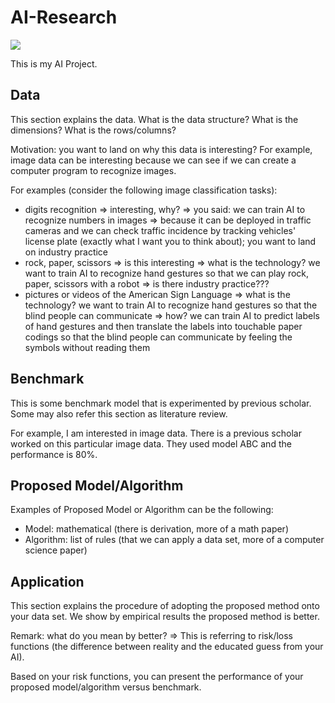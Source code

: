 # AI-Research

![](https://github.com/MysteriousHo-Oh123/AI-Research-/blob/main/pics/tesla-wallpaper.jpg)

This is my AI Project.

## Data

This section explains the data. What is the data structure? What is the dimensions? What is the rows/columns? 

Motivation: you want to land on why this data is interesting? For example, image data can be interesting because we can see if we can create a computer program to recognize images. 

For examples (consider the following image classification tasks):
- digits recognition => interesting, why? => you said: we can train AI to recognize numbers in images => because it can be deployed in traffic cameras and we can check traffic incidence by tracking vehicles' license plate (exactly what I want you to think about); you want to land on industry practice
- rock, paper, scissors => is this interesting => what is the technology? we want to train AI to recognize hand gestures so that we can play rock, paper, scissors with a robot => is there industry practice??? 
- pictures or videos of the American Sign Language => what is the technology? we want to train AI to recognize hand gestures so that the blind people can communicate => how? we can train AI to predict labels of hand gestures and then translate the labels into touchable paper codings so that the blind people can communicate by feeling the symbols without reading them

## Benchmark

This is some benchmark model that is experimented by previous scholar. Some may also refer this section as literature review. 

For example, I am interested in image data. There is a previous scholar worked on this particular image data. They used model ABC and the performance is 80%. 

## Proposed Model/Algorithm

Examples of Proposed Model or Algorithm can be the following:
- Model: mathematical (there is derivation, more of a math paper)
- Algorithm: list of rules (that we can apply a data set, more of a computer science paper)

## Application

This section explains the procedure of adopting the proposed method onto your data set. We show by empirical results the proposed method is better. 

Remark: what do you mean by better? => This is referring to risk/loss functions (the difference between reality and the educated guess from your AI).

Based on your risk functions, you can present the performance of your proposed model/algorithm versus benchmark.
